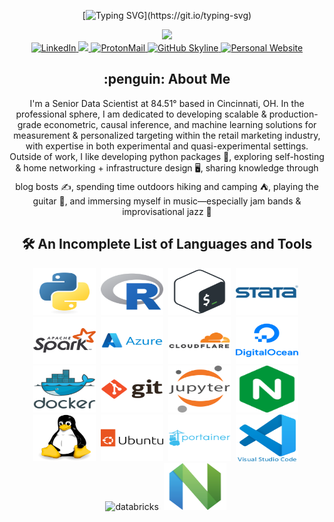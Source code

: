 <div align="center">
  
[![Typing SVG](https://readme-typing-svg.herokuapp.com?font=Fira+Code&weight=800&size=28&pause=1000&color=2E9FD1&center=true&vCenter=true&width=500&lines=Howdy!+I'm+Jacob...;...I'm+a+Data+Scientist.;Welcome+to+my+Github+Profile!)](https://git.io/typing-svg)

  <img src="https://i.giphy.com/media/v1.Y2lkPTc5MGI3NjExNHVmNjV0bmpvZTdqYjBobmZhbTh6aGRkZzI2YnU2ZzY4cnBqZ3QyOSZlcD12MV9pbnRlcm5hbF9naWZfYnlfaWQmY3Q9Zw/CuuSHzuc0O166MRfjt/giphy.gif" width="300"/>

<div align="center">
  <a href="https://www.linkedin.com/in/japieniazek/">
    <img src="https://img.shields.io/badge/Jacob Pieniazek-0077B5?style=for-the-badge&logo=linkedin&logoColor=white" alt="LinkedIn"/>
  </a>
  <a href="https://medium.com/@jakepenzak">
    <img src="https://img.shields.io/badge/Medium-12100E?style=for-the-badge&logo=medium&logoColor=white"/>
  </a>
  <a href="mailto:jacob@pieniazek.me">
    <img src="https://img.shields.io/badge/jacob@pieniazek.me-8B89CC?style=for-the-badge&logo=protonmail&logoColor=white", alt="ProtonMail"/>
  </a>
  <a href="https://github.com/jakepenzak/jakepenzak" target="_blank">
    <img src="https://img.shields.io/badge/View%20on%20GitHub-%230077B5.svg?&style=for-the-badge&logo=github&logoColor=white" alt="GitHub Skyline"/>
  </a>
  <a href="https://jacob-pieniazek.com" target="_blank">
    <img src="https://img.shields.io/badge/Personal%20Website%20-%20gold?style=for-the-badge" alt="Personal Website"/>
  </a>
</div>

<div align="center">
    <h2>:penguin: About Me</h2>
    <p>I'm a Senior Data Scientist at 84.51° based in Cincinnati, OH. In the professional sphere, I am dedicated to developing scalable & production-grade econometric, causal inference, and machine learning solutions for measurement & personalized targeting within the retail marketing industry, with expertise in both experimental and quasi-experimental settings. Outside of work, I like developing python packages 🐍, exploring self-hosting & home networking + infrastructure design  🖥️, sharing knowledge through blog bosts ✍️, spending time outdoors hiking and camping ⛺, playing the guitar 🎸, and immersing myself in music—especially jam bands & improvisational jazz 🎼 </p>
</div>

<div align="center">
    <h2>🛠️ An Incomplete List of Languages and Tools</h2>
<div>
  <img src="https://github.com/devicons/devicon/blob/master/icons/python/python-original.svg" title="Python" alt="Python" width="100" height="75"/>&nbsp;
  <img src="https://github.com/devicons/devicon/blob/master/icons/r/r-original.svg" title="R" alt="R" width="100" height="75"/>&nbsp;
  <img src="https://github.com/devicons/devicon/blob/master/icons/bash/bash-original.svg" title="Bash" alt="Bash" width="100" height="75"/>&nbsp;
  <img src="https://github.com/devicons/devicon/blob/master/icons/stata/stata-original-wordmark.svg" title="stata" alt="stata" width="100" height="75"/>&nbsp;
  <img src="https://github.com/devicons/devicon/blob/master/icons/apachespark/apachespark-original-wordmark.svg" title="Apache Spark" alt="Apache Spark" width="100" height="75"/>&nbsp;
  <img src="https://github.com/devicons/devicon/blob/master/icons/azure/azure-original-wordmark.svg" title="Azure" alt="Azure" width="100" height="75"/>&nbsp;
  <img src="https://github.com/devicons/devicon/blob/master/icons/cloudflare/cloudflare-original-wordmark.svg" title="Cloudflare" alt="Cloudflare" width="100" height="75"/>&nbsp;
  <img src="https://github.com/devicons/devicon/blob/master/icons/digitalocean/digitalocean-original-wordmark.svg" title="Digital Ocean" alt="Digital Ocean" width="100" height="75"/>&nbsp;
  <img src="https://github.com/devicons/devicon/blob/master/icons/docker/docker-original-wordmark.svg" title="Docker" alt="Docker" width="100" height="75"/>&nbsp;
  <img src="https://github.com/devicons/devicon/blob/master/icons/git/git-original-wordmark.svg" title="git" alt="git" width="100" height="75"/>&nbsp;
  <img src="https://github.com/devicons/devicon/blob/master/icons/jupyter/jupyter-original-wordmark.svg" title="Jupyter" alt="Jupyter" width="100" height="75"/
  <img src="https://github.com/devicons/devicon/blob/master/icons/markdown/markdown-original.svg" title="markdown" alt="markdown" width="100" height="75"/>&nbsp;
  <img src="https://github.com/devicons/devicon/blob/master/icons/nginx/nginx-original.svg" title="nginx" alt="nginx" width="100" height="75"/>&nbsp;
  <img src="https://github.com/devicons/devicon/blob/master/icons/linux/linux-original.svg" title="Linux" alt="Linux" width="100" height="75"/>&nbsp;
  <img src="https://github.com/devicons/devicon/blob/master/icons/ubuntu/ubuntu-original-wordmark.svg" title="ubuntu" alt="ubuntu" width="100" height="75"/>&nbsp;
  <img src="https://github.com/devicons/devicon/blob/master/icons/portainer/portainer-original-wordmark.svg" title="portainer" alt="portainer" width="100" height="75"/>&nbsp;
  <img src="https://github.com/devicons/devicon/blob/master/icons/vscode/vscode-original-wordmark.svg" title="vscode" alt="vscode" width="100" height="75"/>&nbsp;
  <img src="https://github.com/simple-icons/simple-icons/blob/develop/icons/databricks.svg" title="databricks" alt="databricks" width="100" height="75" />&nbsp;
  <img src="https://github.com/devicons/devicon/blob/master/icons/neovim/neovim-original.svg" title="NeoVim" alt="NeoVim" width="100" height="75" />&nbsp;
</div>
